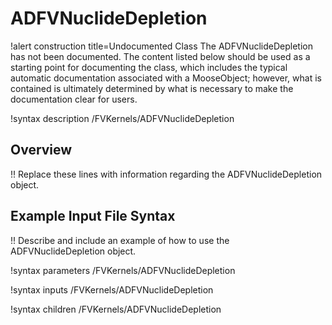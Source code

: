 # ADFVNuclideDepletion

!alert construction title=Undocumented Class
The ADFVNuclideDepletion has not been documented. The content listed below should be used as a starting point for
documenting the class, which includes the typical automatic documentation associated with a
MooseObject; however, what is contained is ultimately determined by what is necessary to make the
documentation clear for users.

!syntax description /FVKernels/ADFVNuclideDepletion

## Overview

!! Replace these lines with information regarding the ADFVNuclideDepletion object.

## Example Input File Syntax

!! Describe and include an example of how to use the ADFVNuclideDepletion object.

!syntax parameters /FVKernels/ADFVNuclideDepletion

!syntax inputs /FVKernels/ADFVNuclideDepletion

!syntax children /FVKernels/ADFVNuclideDepletion
